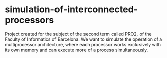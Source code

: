 # simulation-of-interconnected-processors
Project created for the subject of the second term called PRO2, of the Faculty of Informatics of Barcelona. We want to simulate the operation of a multiprocessor architecture, where each processor works exclusively with its own memory and can execute more of a process simultaneously.
